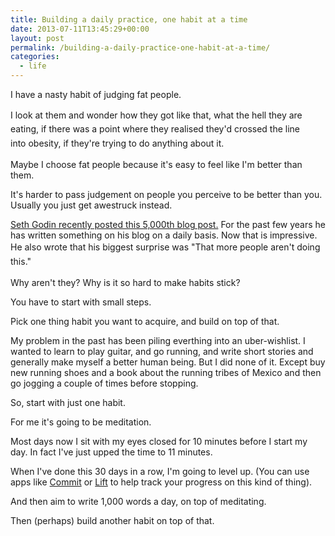 ```yaml
---
title: Building a daily practice, one habit at a time
date: 2013-07-11T13:45:29+00:00
layout: post
permalink: /building-a-daily-practice-one-habit-at-a-time/
categories:
  - life
---
```

<p>I have a nasty habit of judging fat people.</p><p><span style="line-height: 1.6em;">I look at them and wonder how they got like that, what the hell they are eating, if there was a point where they realised they'd&nbsp;crossed&nbsp;the line into&nbsp;obesity,&nbsp;</span><span style="line-height: 1.6em;">if they're trying to do anything about it.</span></p><p>Maybe I choose fat people because it's easy to feel like I'm better than them.</p><p>It's harder to pass&nbsp;judgement&nbsp;on people you perceive to be better than you. Usually you just get awestruck instead.</p><p><a href="http://sethgodin.typepad.com/seths_blog/2013/06/the-5000th-post.html">Seth Godin recently posted this 5,000th blog post.</a>&nbsp;For the past few years he has written something on his blog on a daily basis. Now that is impressive. He also wrote that his biggest&nbsp;surprise&nbsp;was "<span style="line-height: 1.6em;">That more people aren't doing this."</span></p><p>Why aren't they? Why is it so hard to make habits stick?&nbsp;</p><p>You have to start with small steps.</p><p>Pick one thing habit you want to&nbsp;acquire, and build on top of that. &nbsp;</p><p>My problem in the past has been piling everthing into an uber-wishlist. I wanted to learn to play guitar, and go running, and write short stories and generally make myself a better human being. But I did none of it. Except buy new running shoes and a book about the running tribes of Mexico and then go jogging a couple of times before stopping.</p><p>So, start with just one habit.&nbsp;</p><p>For me it's going to be meditation. &nbsp;</p><p>Most days now I sit with my eyes closed for 10 minutes before I start my day. In fact I've just upped the time to 11 minutes.&nbsp;</p><p>When I've done this 30 days in a row, I'm going to level up. (You can use apps like <a href="http://thinklegend.com/commit/">Commit</a> or <a href="https://lift.do/">Lift</a> to help track your progress on this kind of thing).</p><p>And then aim to write 1,000 words a day, on top of meditating.</p><p>Then (perhaps) build another habit on top of that.</p><p>&nbsp;</p>
